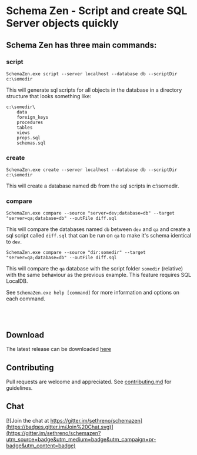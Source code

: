 # Schema Zen - Script and create SQL Server objects quickly

## Schema Zen has three main commands:

### script

    SchemaZen.exe script --server localhost --database db --scriptDir c:\somedir

This will generate sql scripts for all objects in the database in a
directory structure that looks something like:
```
c:\somedir\
	data
	foreign_keys
	procedures
	tables
	views
	props.sql
	schemas.sql
```

### create

    SchemaZen.exe create --server localhost --database db --scriptDir c:\somedir

This will create a database named db from the sql scripts in c:\somedir.


### compare

	SchemaZen.exe compare --source "server=dev;database=db" --target "server=qa;database=db" --outFile diff.sql

This will compare the databases named `db` between `dev` and `qa` and
create a sql script called `diff.sql` that can be run on `qa` to make it's
schema identical to `dev`.

	SchemaZen.exe compare --source "dir:somedir" --target "server=qa;database=db" --outFile diff.sql

This will compare the `qa` database with the script folder `somedir` (relative) with
the same behaviour as the previous example. This feature requires SQL LocalDB.

See ```SchemaZen.exe help [command]``` for more information and options on each command.

<br><br>

## Download
The latest release can be downloaded [here](https://github.com/sethreno/schemazen/releases)

## Contributing
Pull requests are welcome and appreciated. See [contributing.md](contributing.md) for guidelines.

## Chat
[![Join the chat at https://gitter.im/sethreno/schemazen](https://badges.gitter.im/Join%20Chat.svg)](https://gitter.im/sethreno/schemazen?utm_source=badge&utm_medium=badge&utm_campaign=pr-badge&utm_content=badge)

